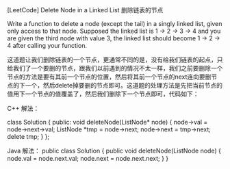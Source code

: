 [LeetCode] Delete Node in a Linked List 删除链表的节点 

 
Write a function to delete a node (except the tail) in a singly linked list, given only access to that node.
Supposed the linked list is 1 -> 2 -> 3 -> 4 and you are given the third node with value 3, the linked list should become 1 -> 2 -> 4 after calling your function.
 
这道题让我们删除链表的一个节点，更通常不同的是，没有给我们链表的起点，只给我们了一个要删的节点，跟我们以前遇到的情况不太一样，我们之前要删除一个节点的方法是要有其前一个节点的位置，然后将其前一个节点的next连向要删节点的下一个，然后delete掉要删的节点即可。这道题的处理方法是先把当前节点的值用下一个节点的值覆盖了，然后我们删除下一个节点即可，代码如下：
 
C++ 解法：

class Solution {
public:
    void deleteNode(ListNode* node) {
        node->val = node->next->val;
        ListNode *tmp = node->next;
        node->next = tmp->next;
        delete tmp;
    }
};

 
Java 解法：
public class Solution {
    public void deleteNode(ListNode node) {
        node.val = node.next.val;
        node.next = node.next.next;
    }
}